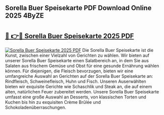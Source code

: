 ## Sorella Buer Speisekarte PDF Download Online 2025 4ByZE

# <h2><a href="http://gc8rmg1.nevu.top/?p=Sorella+Buer+Speisekarte">🔗 👉🔴 Sorella Buer Speisekarte 2025 PDF</a></h2>

[![Sorella Buer Speisekarte 2025 PDF](https://i.imgur.com/dBaPXMq.png)](http://gc8rmg1.nevu.top/?p=Sorella+Buer+Speisekarte)
Die Sorella Buer Speisekarte ist die Kunst, zwischen einer Vielzahl von Gerichten zu wählen. Wir bieten auf unserer Sorella Buer Speisekarte einen Salatbereich an, in dem Sie aus Salaten aus frischem Gemüse und Obst für eine gesunde Ernährung wählen können. Für diejenigen, die Fleisch bevorzugen, bieten wir eine umfangreiche Auswahl an Gerichten auf der Sorella Buer Speisekarte an: Rindfleisch, Schweinefleisch, Huhn und Fisch. Unseren Auserwählten bieten wir exquisite Gerichte wie Schaschlik und Steak an, die auf einem alten, natürlichen Feuer zubereitet werden. Unsere Sorella Buer Speisekarte umfasst eine große Auswahl an Desserts, von klassischen Torten und Kuchen bis hin zu exquisiten Crème Brûlée und Schokoladenüberraschungen.
